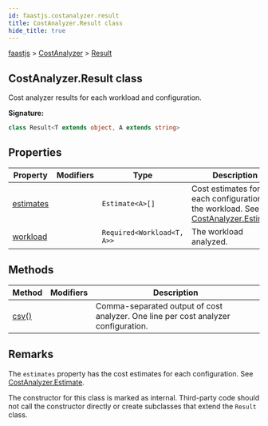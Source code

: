 ```yaml
---
id: faastjs.costanalyzer.result
title: CostAnalyzer.Result class
hide_title: true
---
```

[faastjs](./faastjs.md) &gt; [CostAnalyzer](./faastjs.costanalyzer.md) &gt; [Result](./faastjs.costanalyzer.result.md)

## CostAnalyzer.Result class

Cost analyzer results for each workload and configuration.

<b>Signature:</b>

```typescript
class Result<T extends object, A extends string> 
```

## Properties

|  Property | Modifiers | Type | Description |
|  --- | --- | --- | --- |
|  [estimates](./faastjs.costanalyzer.result.estimates.md) |  | <code>Estimate&lt;A&gt;[]</code> | Cost estimates for each configuration of the workload. See [CostAnalyzer.Estimate](./faastjs.costanalyzer.estimate.md)<!-- -->. |
|  [workload](./faastjs.costanalyzer.result.workload.md) |  | <code>Required&lt;Workload&lt;T, A&gt;&gt;</code> | The workload analyzed. |

## Methods

|  Method | Modifiers | Description |
|  --- | --- | --- |
|  [csv()](./faastjs.costanalyzer.result.csv.md) |  | Comma-separated output of cost analyzer. One line per cost analyzer configuration. |

## Remarks

The `estimates` property has the cost estimates for each configuration. See [CostAnalyzer.Estimate](./faastjs.costanalyzer.estimate.md)<!-- -->.

The constructor for this class is marked as internal. Third-party code should not call the constructor directly or create subclasses that extend the `Result` class.
